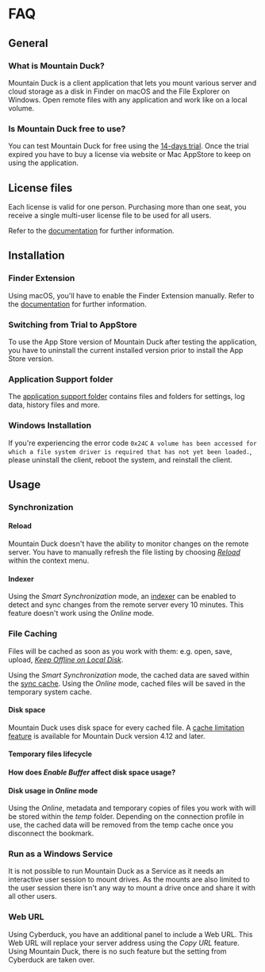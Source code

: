 FAQ
====

## General

### What is Mountain Duck?

Mountain Duck is a client application that lets you mount various server and cloud storage as a disk in Finder on macOS and the File Explorer on Windows. Open remote files with any application and work like on a local volume.

### Is Mountain Duck free to use?

You can test Mountain Duck for free using the [14-days trial](https://mountainduck.io/). Once the trial expired you have to buy a license via website or Mac AppStore to keep on using the application.

## License files

Each license is valid for one person. Purchasing more than one seat, you receive a single multi-user license file to be used for all users.

Refer to the [documentation](installation/licensing.md) for further information.

## Installation

### Finder Extension

Using macOS, you'll have to enable the Finder Extension manually. Refer to the [documentation](installation/index.md) for further information.

### Switching from Trial to AppStore

To use the App Store version of Mountain Duck after testing the application, you have to uninstall the current installed version prior to install the App Store version.

### Application Support folder

The [application support folder](support.md#application-support-folder) contains files and folders for settings, log data, history files and more. 

### Windows Installation

If you're experiencing the error code `0x24C` `A volume has been accessed for which a file system driver is required that has not yet been loaded.`, please uninstall the client, reboot the system, and reinstall the client.

## Usage

### Synchronization

#### Reload

Mountain Duck doesn't have the ability to monitor changes on the remote server. You have to manually refresh the file listing by choosing [*Reload*](interface.md#reload) within the context menu.

#### Indexer

Using the *Smart Synchronization* mode, an [indexer](preferences.md#index-files) can be enabled to detect and sync changes from the remote server every 10 minutes. This feature doesn't work using the *Online* mode.

### File Caching

Files will be cached as soon as you work with them: e.g. open, save, upload, [*Keep Offline on Local Disk*](sync/index.md#keep-offline).

Using the *Smart Synchronization* mode, the cached data are saved within the [sync cache](preferences.md#cache-location). Using the *Online* mode, cached files will be saved in the temporary system cache.

#### Disk space

Mountain Duck uses disk space for every cached file. A [cache limitation feature](preferences.md#cache-limitations) is available for Mountain Duck version 4.12 and later.

#### Temporary files lifecycle



#### How does *Enable Buffer* affect disk space usage?



#### Disk usage in *Online* mode

Using the *Online*, metadata and temporary copies of files you work with will be stored within the _temp_ folder. Depending on the connection profile in use, the cached data will be removed from the temp cache once you disconnect the bookmark.

### Run as a Windows Service

It is not possible to run Mountain Duck as a Service as it needs an interactive user session to mount drives. As the mounts are also limited to the user session there isn't any way to mount a drive once and share it with all other users.

### Web URL

Using Cyberduck, you have an additional panel to include a Web URL. This Web URL will replace your server address using the *Copy URL* feature. Using Mountain Duck, there is no such feature but the setting from Cyberduck are taken over.
